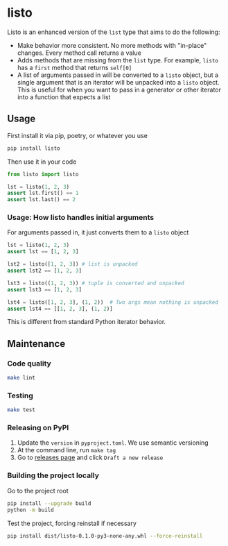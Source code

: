 # listo

Listo is an enhanced version of the `list` type that aims to do the following:

- Make behavior more consistent. No more methods with "in-place" changes. Every method call returns a value
- Adds methods that are missing from the `list` type. For example, `listo` has a `first` method that returns `self[0]`
- A list of arguments passed in will be converted to a `listo` object, but a single argument that is an iterator will be unpacked into a `listo` object. This is useful for when you want to pass in a generator or other iterator into a function that expects a list

## Usage

First install it via pip, poetry, or whatever you use

```bash
pip install listo
```

Then use it in your code

```python
from listo import listo

lst = listo(1, 2, 3)
assert lst.first() == 1
assert lst.last() == 2
```

### Usage: How listo handles initial arguments

For arguments passed in, it just converts them to a `listo` object

```python
lst = listo(1, 2, 3)
assert lst == [1, 2, 3]

lst2 = listo([1, 2, 3]) # list is unpacked
assert lst2 == [1, 2, 3]

lst3 = listo((1, 2, 3)) # tuple is converted and unpacked
assert lst3 == [1, 2, 3]

lst4 = listo([1, 2, 3], (1, 2))  # Two args mean nothing is unpacked
assert lst4 == [[1, 2, 3], (1, 2)]
```

This is different from standard Python iterator behavior.

## Maintenance  

### Code quality

```bash 
make lint
```

### Testing

```bash
make test
```

### Releasing on PyPI

1. Update the `version` in `pyproject.toml`. We use semantic versioning
2. At the command line, run `make tag`
3. Go to [releases page](https://github.com/pydanny/listo/releases) and click `Draft a new release`


### Building the project locally

Go to the project root

```bash
pip install --upgrade build
python -m build
```

Test the project, forcing reinstall if necessary

```bash
pip install dist/listo-0.1.0-py3-none-any.whl --force-reinstall
```

